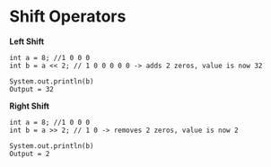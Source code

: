 # Shift Operators

**Left Shift**
```
int a = 8; //1 0 0 0
int b = a << 2; // 1 0 0 0 0 0 -> adds 2 zeros, value is now 32
 
System.out.println(b)
Output = 32
```

**Right Shift**
```
int a = 8; //1 0 0 0
int b = a >> 2; // 1 0 -> removes 2 zeros, value is now 2
 
System.out.println(b)
Output = 2


```

